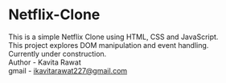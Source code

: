 # Netflix-Clone
This is a simple Netflix Clone using HTML, CSS and JavaScript. 
<br>
This project explores DOM manipulation and event handling.
<br>
Currently under construction.
<br>
Author - Kavita Rawat
<br>
gmail - ikavitarawat227@gmail.com

